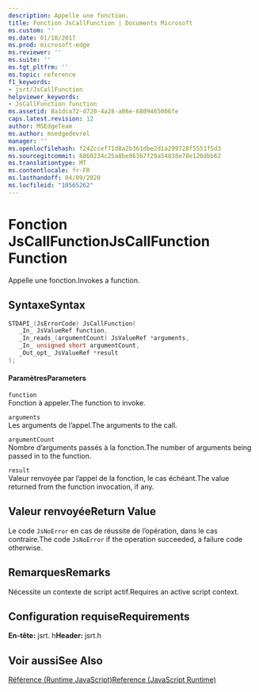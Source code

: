 ```yaml
---
description: Appelle une fonction.
title: Fonction JsCallFunction | Documents Microsoft
ms.custom: ''
ms.date: 01/18/2017
ms.prod: microsoft-edge
ms.reviewer: ''
ms.suite: ''
ms.tgt_pltfrm: ''
ms.topic: reference
f1_keywords:
- jsrt/JsCallFunction
helpviewer_keywords:
- JsCallFunction function
ms.assetid: 8a1dca72-d720-4a28-a86e-6809465006fe
caps.latest.revision: 12
author: MSEdgeTeam
ms.author: msedgedevrel
manager: ''
ms.openlocfilehash: f242ccef71d8a2b361dbe2d1a299728f5551f5d3
ms.sourcegitcommit: 6860234c25a8be863b7f29a54838e78e120dbb62
ms.translationtype: MT
ms.contentlocale: fr-FR
ms.lasthandoff: 04/09/2020
ms.locfileid: "10565262"
---
```

# <span data-ttu-id="33edf-103">Fonction JsCallFunction</span><span class="sxs-lookup"><span data-stu-id="33edf-103">JsCallFunction Function</span></span>
<span data-ttu-id="33edf-104">Appelle une fonction.</span><span class="sxs-lookup"><span data-stu-id="33edf-104">Invokes a function.</span></span>  
  
## <span data-ttu-id="33edf-105">Syntaxe</span><span class="sxs-lookup"><span data-stu-id="33edf-105">Syntax</span></span>  
  
```cpp  
STDAPI_(JsErrorCode) JsCallFunction(  
   _In_ JsValueRef function,  
   _In_reads_(argumentCount) JsValueRef *arguments,  
   _In_ unsigned short argumentCount,  
   _Out_opt_ JsValueRef *result  
);  
```  
  
#### <span data-ttu-id="33edf-106">Paramètres</span><span class="sxs-lookup"><span data-stu-id="33edf-106">Parameters</span></span>  
 `function`  
 <span data-ttu-id="33edf-107">Fonction à appeler.</span><span class="sxs-lookup"><span data-stu-id="33edf-107">The function to invoke.</span></span>  
  
 `arguments`  
 <span data-ttu-id="33edf-108">Les arguments de l’appel.</span><span class="sxs-lookup"><span data-stu-id="33edf-108">The arguments to the call.</span></span>  
  
 `argumentCount`  
 <span data-ttu-id="33edf-109">Nombre d’arguments passés à la fonction.</span><span class="sxs-lookup"><span data-stu-id="33edf-109">The number of arguments being passed in to the function.</span></span>  
  
 `result`  
 <span data-ttu-id="33edf-110">Valeur renvoyée par l’appel de la fonction, le cas échéant.</span><span class="sxs-lookup"><span data-stu-id="33edf-110">The value returned from the function invocation, if any.</span></span>  
  
## <span data-ttu-id="33edf-111">Valeur renvoyée</span><span class="sxs-lookup"><span data-stu-id="33edf-111">Return Value</span></span>  
 <span data-ttu-id="33edf-112">Le code `JsNoError` en cas de réussite de l’opération, dans le cas contraire.</span><span class="sxs-lookup"><span data-stu-id="33edf-112">The code `JsNoError` if the operation succeeded, a failure code otherwise.</span></span>  
  
## <span data-ttu-id="33edf-113">Remarques</span><span class="sxs-lookup"><span data-stu-id="33edf-113">Remarks</span></span>  
 <span data-ttu-id="33edf-114">Nécessite un contexte de script actif.</span><span class="sxs-lookup"><span data-stu-id="33edf-114">Requires an active script context.</span></span>  
  
## <span data-ttu-id="33edf-115">Configuration requise</span><span class="sxs-lookup"><span data-stu-id="33edf-115">Requirements</span></span>  
 <span data-ttu-id="33edf-116">**En-tête:** jsrt. h</span><span class="sxs-lookup"><span data-stu-id="33edf-116">**Header:** jsrt.h</span></span>  
  
## <span data-ttu-id="33edf-117">Voir aussi</span><span class="sxs-lookup"><span data-stu-id="33edf-117">See Also</span></span>  
 [<span data-ttu-id="33edf-118">Référence (Runtime JavaScript)</span><span class="sxs-lookup"><span data-stu-id="33edf-118">Reference (JavaScript Runtime)</span></span>](../chakra-hosting/reference-javascript-runtime.md)